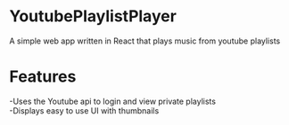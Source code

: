 # YoutubePlaylistPlayer
A simple web app written in React that plays music from youtube playlists

# Features
-Uses the Youtube api to login and view private playlists <br />
-Displays easy to use UI with thumbnails <br />
